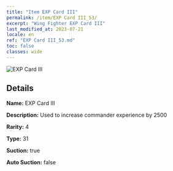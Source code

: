 ```yaml
---
title: "Item EXP Card III"
permalink: /item/EXP Card III_53/
excerpt: "Wing Fighter EXP Card III"
last_modified_at: 2023-07-21
locale: en
ref: "EXP Card III_53.md"
toc: false
classes: wide
---
```



 ![EXP Card III](/images/item/EXP_Card_III_p.png)



## Details

 **Name:** EXP Card III 

 **Description:** Used to increase commander experience by 2500

 **Rarity:** 4 

 **Type:** 31 

 **Suction:** true 

 **Auto Suction:** false 


